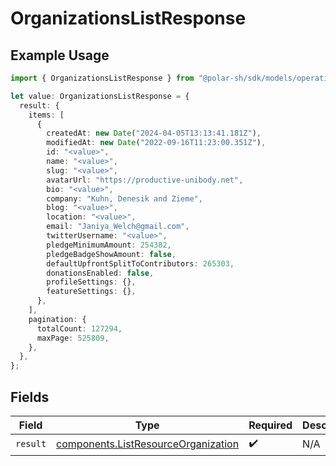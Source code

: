 # OrganizationsListResponse

## Example Usage

```typescript
import { OrganizationsListResponse } from "@polar-sh/sdk/models/operations";

let value: OrganizationsListResponse = {
  result: {
    items: [
      {
        createdAt: new Date("2024-04-05T13:13:41.181Z"),
        modifiedAt: new Date("2022-09-16T11:23:00.351Z"),
        id: "<value>",
        name: "<value>",
        slug: "<value>",
        avatarUrl: "https://productive-unibody.net",
        bio: "<value>",
        company: "Kuhn, Denesik and Zieme",
        blog: "<value>",
        location: "<value>",
        email: "Janiya_Welch@gmail.com",
        twitterUsername: "<value>",
        pledgeMinimumAmount: 254382,
        pledgeBadgeShowAmount: false,
        defaultUpfrontSplitToContributors: 265303,
        donationsEnabled: false,
        profileSettings: {},
        featureSettings: {},
      },
    ],
    pagination: {
      totalCount: 127294,
      maxPage: 525809,
    },
  },
};
```

## Fields

| Field                                                                                      | Type                                                                                       | Required                                                                                   | Description                                                                                |
| ------------------------------------------------------------------------------------------ | ------------------------------------------------------------------------------------------ | ------------------------------------------------------------------------------------------ | ------------------------------------------------------------------------------------------ |
| `result`                                                                                   | [components.ListResourceOrganization](../../models/components/listresourceorganization.md) | :heavy_check_mark:                                                                         | N/A                                                                                        |